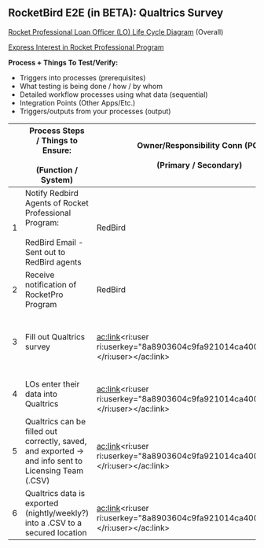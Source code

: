 
## **RocketBird E2E (in BETA): Qualtrics Survey**

[Rocket Professional Loan Officer (LO) Life Cycle Diagram](https://editor.signavio.com/p/hub-preview#model/ff04d56e3b8644cd880073bf5a6af3ab;diagram) (Overall)

[Express Interest in Rocket Professional Program](https://editor.signavio.com/p/hub-preview#model/49b8e99c20ba48c4ad5c59ee1dd8679d;diagram)



**Process + Things To Test/Verify:**

- Triggers into processes (prerequisites)
- What testing is being done / how / by whom
- Detailed workflow processes using what data (sequential)
- Integration Points (Other Apps/Etc.)
- Triggers/outputs from your processes (output)





| <br> | Process Steps / Things to Ensure:<br><br>(Function / System)<br> | Owner/Responsibility Conn (PO)<br><br>(Primary / Secondary)<br> | SME / Testing Conn<br><br>(Primary / Secondary)<br> | Input & Output Triggers / Notifications<br> | Estimated Duration<br> | Status<br><br>(Complete / Not Started)<br> | Notes / Issues<br> |
| --- | --- | --- | --- | --- | --- | --- | --- |
| 1 | Notify Redbird Agents of Rocket Professional Program:<br><br>RedBird Email - Sent out to RedBird agents<br> | RedBird | <br><ac:link><ri:user ri:userkey="8a8903604c9fa921014ca4003dff1a5d"></ri:user></ac:link><br> | RedBird Email | <br> | **COMPLETE** | <br> |
| 2 | Receive notification of RocketPro Program<br> | RedBird | <br><ac:link><ri:user ri:userkey="8a8903604c9fa921014ca4003dff1a5d"></ri:user></ac:link><br> | <br> | <br> | **COMPLETE** | <br> |
| 3 | Fill out Qualtrics survey | <br><ac:link><ri:user ri:userkey="8a8903604c9fa921014ca4003dff1a5d"></ri:user></ac:link><br> | <br><ac:link><ri:user ri:userkey="8a8903604c9fa921014ca4003dff1a5d"></ri:user></ac:link><br> | Email sent out to RedBird LOs to fill out Qualtrics survey<br> | <br> | **COMPLETE** | [https://quicken.co1.qualtrics.com/jfe/form/SV\_2gB7Y1TNa5YnKzH](https://quicken.co1.qualtrics.com/jfe/form/SV_2gB7Y1TNa5YnKzH) |
| 4 | LOs enter their data into Qualtrics<br> | <br><ac:link><ri:user ri:userkey="8a8903604c9fa921014ca4003dff1a5d"></ri:user></ac:link><br> | <br><ac:link><ri:user ri:userkey="8a8903604c9fa921014ca4003dff1a5d"></ri:user></ac:link><br> | <br> | <br> | **COMPLETE** | Format: <br>FName, LName, Email, Phone, Address1, Addrtess 2, City, State, Zip |
| 5 | Qualtrics can be filled out correctly, saved, and exported -&gt; and info sent to Licensing Team (.CSV) | <br><ac:link><ri:user ri:userkey="8a8903604c9fa921014ca4003dff1a5d"></ri:user></ac:link><br> | <br><ac:link><ri:user ri:userkey="8a8903604c9fa921014ca4003dff1a5d"></ri:user></ac:link><br> | Qualtrics .CSV | <br> | **COMPLETE** | <br> |
| 6 | Qualtrics data is exported (nightly/weekly?) into a .CSV to a secured location<br> | <br><ac:link><ri:user ri:userkey="8a8903604c9fa921014ca4003dff1a5d"></ri:user></ac:link><br> | <br><ac:link><ri:user ri:userkey="8a8903604c9fa921014ca4003dff1a5d"></ri:user></ac:link><br> | Compiled Qualtrics .CSV | <br> | **COMPLETE** | Note: Noah emailed to Siri |







